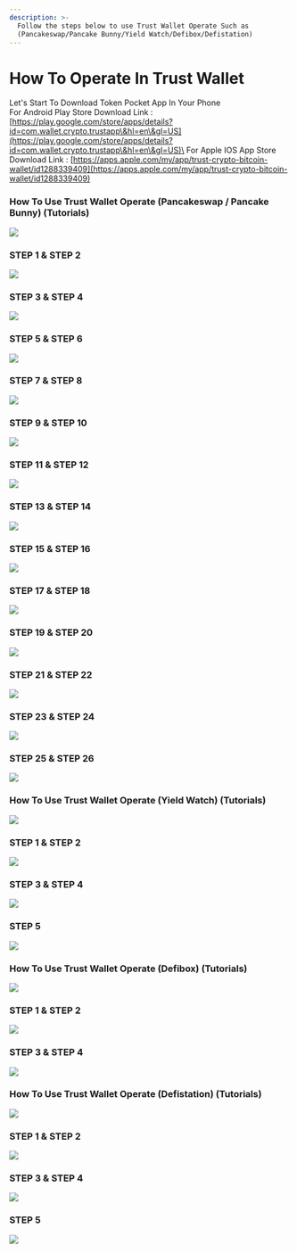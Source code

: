 ```yaml
---
description: >-
  Follow the steps below to use Trust Wallet Operate Such as
  (Pancakeswap/Pancake Bunny/Yield Watch/Defibox/Defistation)
---
```


# How To Operate In Trust Wallet

Let's Start To Download Token Pocket App In Your Phone\
For Android Play Store Download Link : [https://play.google.com/store/apps/details?id=com.wallet.crypto.trustapp\&hl=en\&gl=US](https://play.google.com/store/apps/details?id=com.wallet.crypto.trustapp\&hl=en\&gl=US)\
For Apple IOS App Store Download Link : [https://apps.apple.com/my/app/trust-crypto-bitcoin-wallet/id1288339409](https://apps.apple.com/my/app/trust-crypto-bitcoin-wallet/id1288339409)

### How To Use Trust Wallet Operate                   (Pancakeswap / Pancake Bunny) (Tutorials)

![](<../../.gitbook/assets/Slide1 (6).jpeg>)

### STEP 1 & STEP 2

![](<../../.gitbook/assets/Slide2 (6).jpeg>)

### STEP 3 & STEP 4

![](<../../.gitbook/assets/Slide3 (5).jpeg>)

### STEP 5 & STEP 6

![](<../../.gitbook/assets/Slide4 (5).jpeg>)

### STEP 7 & STEP 8

![](<../../.gitbook/assets/Slide5 (4).jpeg>)

### STEP 9 & STEP 10

![](<../../.gitbook/assets/Slide6 (4).jpeg>)

### STEP 11 & STEP 12

![](<../../.gitbook/assets/Slide7 (4).jpeg>)

### STEP 13 & STEP 14

![](<../../.gitbook/assets/Slide8 (4).jpeg>)

### STEP 15 & STEP 16

![](<../../.gitbook/assets/Slide9 (5).jpeg>)

### STEP 17 & STEP 18

![](<../../.gitbook/assets/Slide10 (4).jpeg>)

### STEP 19 & STEP 20

![](<../../.gitbook/assets/Slide11 (1).jpeg>)

### STEP 21 & STEP 22

![](<../../.gitbook/assets/Slide12 (1).jpeg>)

### STEP 23 & STEP 24

![](<../../.gitbook/assets/Slide13 (1).jpeg>)

### STEP 25 & STEP 26

![](<../../.gitbook/assets/Slide14 (1).jpeg>)

### How To Use Trust Wallet Operate                                                (Yield Watch) (Tutorials)

![](<../../.gitbook/assets/Slide15 (1).jpeg>)

### STEP 1 & STEP 2

![](<../../.gitbook/assets/Slide16 (1).jpeg>)

### STEP 3 & STEP 4

![](<../../.gitbook/assets/Slide17 (1).jpeg>)

### STEP 5

![](<../../.gitbook/assets/Slide18 (1).jpeg>)

### How To Use Trust Wallet Operate                              (Defibox) (Tutorials)

![](<../../.gitbook/assets/Slide19 (1).jpeg>)

### STEP 1 & STEP 2

![](<../../.gitbook/assets/Slide20 (1).jpeg>)

### STEP 3 & STEP 4

![](<../../.gitbook/assets/Slide21 (1).jpeg>)

### How To Use Trust Wallet Operate                              (Defistation) (Tutorials)

![](<../../.gitbook/assets/Slide22 (1).jpeg>)

### STEP 1 & STEP 2

![](../../.gitbook/assets/Slide23.jpeg)

### STEP 3 & STEP 4

![](../../.gitbook/assets/Slide24.jpeg)

### STEP 5

![](../../.gitbook/assets/Slide25.jpeg)
